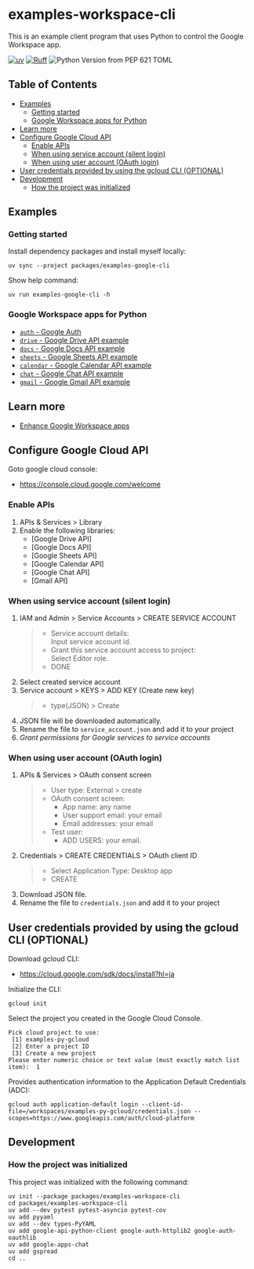 # examples-workspace-cli

This is an example client program that uses Python to control the Google Workspace app.

[![uv](https://img.shields.io/endpoint?url=https://raw.githubusercontent.com/astral-sh/uv/main/assets/badge/v0.json)](https://github.com/astral-sh/uv)
[![Ruff](https://img.shields.io/endpoint?url=https://raw.githubusercontent.com/astral-sh/ruff/main/assets/badge/v2.json)](https://github.com/astral-sh/ruff)
![Python Version from PEP 621 TOML](https://img.shields.io/python/required-version-toml?tomlFilePath=https%3A%2F%2Fraw.githubusercontent.com%2Fsuzu-devworks%2Fexamples-py-gcloud%2Frefs%2Fheads%2Fmain%2Fpyproject.toml)

## Table of Contents <!-- omit in toc -->

- [Examples](#examples)
  - [Getting started](#getting-started)
  - [Google Workspace apps for Python](#google-workspace-apps-for-python)
- [Learn more](#learn-more)
- [Configure Google Cloud API](#configure-google-cloud-api)
  - [Enable APIs](#enable-apis)
  - [When using service account (silent login)](#when-using-service-account-silent-login)
  - [When using user account (OAuth login)](#when-using-user-account-oauth-login)
- [User credentials provided by using the gcloud CLI (OPTIONAL)](#user-credentials-provided-by-using-the-gcloud-cli-optional)
- [Development](#development)
  - [How the project was initialized](#how-the-project-was-initialized)

## Examples

### Getting started

Install dependency packages and install myself locally:

```shell
uv sync --project packages/examples-google-cli
```

Show help command:

```shell
uv run examples-google-cli -h
```

### Google Workspace apps for Python

- [`auth` - Google Auth](./src/examples_workspace_cli/auth/README.md)
- [`drive` - Google Drive API example](./src/examples_workspace_cli/drive/README.md)
- [`docs` - Google Docs API example](./src/examples_workspace_cli/docs/README.md)
- [`sheets` - Google Sheets API example](./src/examples_workspace_cli/sheets/README.md)
- [`calendar` - Google Calendar API example](./src/examples_workspace_cli/calendar/README.md)
- [`chat` - Google Chat API example](./src/examples_workspace_cli/chat/README.md)
- [`gmail` - Google Gmail API example](./src/examples_workspace_cli/gmail/README.md)

## Learn more

- [Enhance Google Workspace apps](https://developers.google.com/workspace?hl=ja)

## Configure Google Cloud API

Goto google cloud console:

- <https://console.cloud.google.com/welcome>

### Enable APIs

1. APIs & Services > Library
2. Enable the following libraries:
   - [Google Drive API]
   - [Google Docs API]
   - [Google Sheets API]
   - [Google Calendar API]
   - [Google Chat API]
   - [Gmail API]

### When using service account (silent login)

1. IAM and Admin > Service Accounts > CREATE SERVICE ACCOUNT
   > - Service account details:  
   >   Input service account id.
   > - Grant this service account access to project:  
   >   Select Editor role.
   > - DONE
2. Select created service account
3. Service account > KEYS > ADD KEY (Create new key)
   > - type(JSON) > Create
4. JSON file will be downloaded automatically.
5. Rename the file to `service_account.json` and add it to your project
6. _Grant permissions for Google services to service accounts_

### When using user account (OAuth login)

1. APIs & Services > OAuth consent screen
   > - User type: External > create
   > - OAuth consent screen:
   >   - App name: any name
   >   - User support email: your email
   >   - Email addresses: your email
   > - Test user:
   >   - ADD USERS: your email.
2. Credentials > CREATE CREDENTIALS > OAuth client ID
   > - Select Application Type: Desktop app
   > - CREATE
3. Download JSON file.
4. Rename the file to `credentials.json` and add it to your project

## User credentials provided by using the gcloud CLI (OPTIONAL)

Download gcloud CLI:

- <https://cloud.google.com/sdk/docs/install?hl=ja>

Initialize the CLI:

```shell
gcloud init
```

Select the project you created in the Google Cloud Console.

```console
Pick cloud project to use: 
 [1] examples-py-gcloud
 [2] Enter a project ID
 [3] Create a new project
Please enter numeric choice or text value (must exactly match list item):  1
```

Provides authentication information to the Application Default Credentials (ADC):

```shell
gcloud auth application-default login --client-id-file=/workspaces/examples-py-gcloud/credentials.json --scopes=https://www.googleapis.com/auth/cloud-platform 
```

## Development

### How the project was initialized

This project was initialized with the following command:

```shell
uv init --package packages/examples-workspace-cli
cd packages/examples-workspace-cli
uv add --dev pytest pytest-asyncio pytest-cov
uv add pyyaml
uv add --dev types-PyYAML
uv add google-api-python-client google-auth-httplib2 google-auth-oauthlib
uv add google-apps-chat
uv add gspread
cd ..
```
